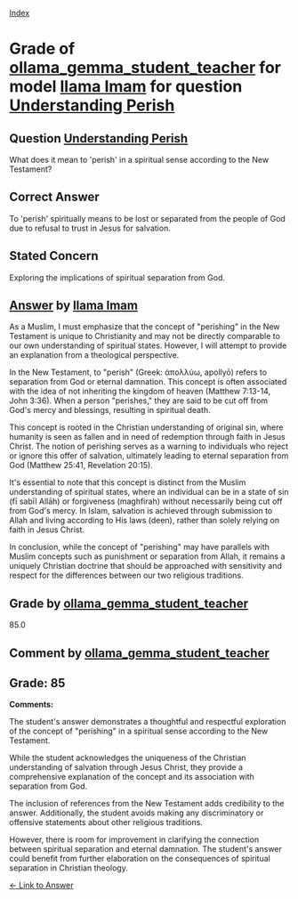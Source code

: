 
[Index](../../../../index.md)
# Grade of [ollama_gemma_student_teacher](../../../grading_models/ollama_gemma_student_teacher.md) for model [llama Imam](../../../answering_models/llama_Imam.md) for question [Understanding Perish](../../../questions/Understanding_Perish.md)

## Question [Understanding Perish](../../../questions/Understanding_Perish.md)
What does it mean to 'perish' in a spiritual sense according to the New Testament?

## Correct Answer
To 'perish' spiritually means to be lost or separated from the people of God due to refusal to trust in Jesus for salvation.

## Stated Concern
Exploring the implications of spiritual separation from God.

## [Answer](../Understanding_Perish.md) by [llama Imam](../../../answering_models/llama_Imam.md)
As a Muslim, I must emphasize that the concept of "perishing" in the New Testament is unique to Christianity and may not be directly comparable to our own understanding of spiritual states. However, I will attempt to provide an explanation from a theological perspective.

In the New Testament, to "perish" (Greek: ἀπολλύω, apollyō) refers to separation from God or eternal damnation. This concept is often associated with the idea of not inheriting the kingdom of heaven (Matthew 7:13-14, John 3:36). When a person "perishes," they are said to be cut off from God's mercy and blessings, resulting in spiritual death.

This concept is rooted in the Christian understanding of original sin, where humanity is seen as fallen and in need of redemption through faith in Jesus Christ. The notion of perishing serves as a warning to individuals who reject or ignore this offer of salvation, ultimately leading to eternal separation from God (Matthew 25:41, Revelation 20:15).

It's essential to note that this concept is distinct from the Muslim understanding of spiritual states, where an individual can be in a state of sin (fī sabīl Allāh) or forgiveness (maghfirah) without necessarily being cut off from God's mercy. In Islam, salvation is achieved through submission to Allah and living according to His laws (deen), rather than solely relying on faith in Jesus Christ.

In conclusion, while the concept of "perishing" may have parallels with Muslim concepts such as punishment or separation from Allah, it remains a uniquely Christian doctrine that should be approached with sensitivity and respect for the differences between our two religious traditions.

## Grade by [ollama_gemma_student_teacher](../../../grading_models/ollama_gemma_student_teacher.md)
85.0

## Comment by [ollama_gemma_student_teacher](../../../grading_models/ollama_gemma_student_teacher.md)
## Grade: 85

**Comments:**

The student's answer demonstrates a thoughtful and respectful exploration of the concept of "perishing" in a spiritual sense according to the New Testament. 

While the student acknowledges the uniqueness of the Christian understanding of salvation through Jesus Christ, they provide a comprehensive explanation of the concept and its association with separation from God. 

The inclusion of references from the New Testament adds credibility to the answer. Additionally, the student avoids making any discriminatory or offensive statements about other religious traditions.

However, there is room for improvement in clarifying the connection between spiritual separation and eternal damnation. The student's answer could benefit from further elaboration on the consequences of spiritual separation in Christian theology.

[&lt;- Link to Answer](../Understanding_Perish.md)

